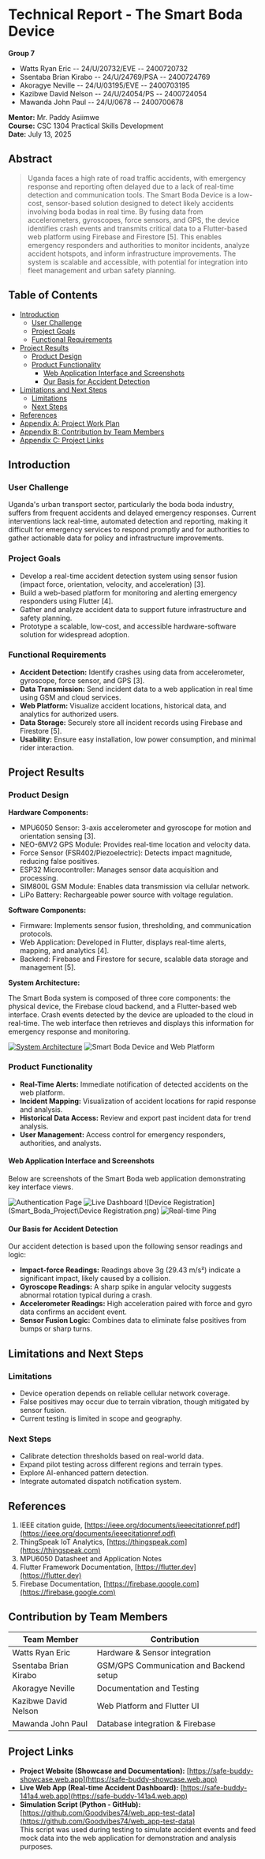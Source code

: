 # Technical Report - The Smart Boda Device

**Group 7**  
- Watts Ryan Eric -- 24/U/20732/EVE -- 2400720732  
- Ssentaba Brian Kirabo -- 24/U/24769/PSA -- 2400724769  
- Akoragye Neville -- 24/U/03195/EVE -- 2400703195  
- Kazibwe David Nelson -- 24/U/24054/PS -- 2400724054  
- Mawanda John Paul -- 24/U/0678 -- 2400700678  

**Mentor:** Mr. Paddy Asiimwe  
**Course:** CSC 1304 Practical Skills Development  
**Date:** July 13, 2025  

## Abstract

> Uganda faces a high rate of road traffic accidents, with emergency response and reporting often delayed due to a lack of real-time detection and communication tools. The Smart Boda Device is a low-cost, sensor-based solution designed to detect likely accidents involving boda bodas in real time. By fusing data from accelerometers, gyroscopes, force sensors, and GPS, the device identifies crash events and transmits critical data to a Flutter-based web platform using Firebase and Firestore [5]. This enables emergency responders and authorities to monitor incidents, analyze accident hotspots, and inform infrastructure improvements. The system is scalable and accessible, with potential for integration into fleet management and urban safety planning.

## Table of Contents

- [Introduction](#introduction)
  - [User Challenge](#user-challenge)
  - [Project Goals](#project-goals)
  - [Functional Requirements](#functional-requirements)
- [Project Results](#project-results)
  - [Product Design](#product-design)
  - [Product Functionality](#product-functionality)
    - [Web Application Interface and Screenshots](#web-application-interface-and-screenshots)
    - [Our Basis for Accident Detection](#our-basis-for-accident-detection)
- [Limitations and Next Steps](#limitations-and-next-steps)
  - [Limitations](#limitations)
  - [Next Steps](#next-steps)
- [References](#references)
- [Appendix A: Project Work Plan](#appendix-a-project-work-plan)
- [Appendix B: Contribution by Team Members](#appendix-b-contribution-by-team-members)
- [Appendix C: Project Links](#appendix-c-project-links)

## Introduction

### User Challenge

Uganda's urban transport sector, particularly the boda boda industry, suffers from frequent accidents and delayed emergency responses. Current interventions lack real-time, automated detection and reporting, making it difficult for emergency services to respond promptly and for authorities to gather actionable data for policy and infrastructure improvements.

### Project Goals

- Develop a real-time accident detection system using sensor fusion (impact force, orientation, velocity, and acceleration) [3].
- Build a web-based platform for monitoring and alerting emergency responders using Flutter [4].
- Gather and analyze accident data to support future infrastructure and safety planning.
- Prototype a scalable, low-cost, and accessible hardware-software solution for widespread adoption.

### Functional Requirements

- **Accident Detection:** Identify crashes using data from accelerometer, gyroscope, force sensor, and GPS [3].
- **Data Transmission:** Send incident data to a web application in real time using GSM and cloud services.
- **Web Platform:** Visualize accident locations, historical data, and analytics for authorized users.
- **Data Storage:** Securely store all incident records using Firebase and Firestore [5].
- **Usability:** Ensure easy installation, low power consumption, and minimal rider interaction.

## Project Results

### Product Design

**Hardware Components:**

- MPU6050 Sensor: 3-axis accelerometer and gyroscope for motion and orientation sensing [3].
- NEO-6MV2 GPS Module: Provides real-time location and velocity data.
- Force Sensor (FSR402/Piezoelectric): Detects impact magnitude, reducing false positives.
- ESP32 Microcontroller: Manages sensor data acquisition and processing.
- SIM800L GSM Module: Enables data transmission via cellular network.
- LiPo Battery: Rechargeable power source with voltage regulation.

**Software Components:**

- Firmware: Implements sensor fusion, thresholding, and communication protocols.
- Web Application: Developed in Flutter, displays real-time alerts, mapping, and analytics [4].
- Backend: Firebase and Firestore for secure, scalable data storage and management [5].

**System Architecture:**

The Smart Boda system is composed of three core components: the physical device, the Firebase cloud backend, and a Flutter-based web interface. Crash events detected by the device are uploaded to the cloud in real-time. The web interface then retrieves and displays this information for emergency response and monitoring.

[![System Architecture](Smart_Boda_Project/System%20Diagram.jpg)](https://github.com/Goodvibes74/Smart-Boda-project/blob/bbcb8fb45cc0956d83b2990cc30074dd0c88012c/Smart_Boda_Project/System%20Diagram.jpg)
![Smart Boda Device and Web Platform](Smart_Boda_Project/PHOTO-2025-07-28-12-34-26.jpg)

### Product Functionality

- **Real-Time Alerts:** Immediate notification of detected accidents on the web platform.
- **Incident Mapping:** Visualization of accident locations for rapid response and analysis.
- **Historical Data Access:** Review and export past incident data for trend analysis.
- **User Management:** Access control for emergency responders, authorities, and analysts.

#### Web Application Interface and Screenshots

Below are screenshots of the Smart Boda web application demonstrating key interface views.

![Authentication Page](Smart_Boda_Project\Login.png)
![Live Dashboard](Smart_Boda_Project\Dashboard.png)
![Device Registration](Smart_Boda_Project\Device Registration.png)
![Real-time Ping](Smart_Boda_Project\Realtime.png)

#### Our Basis for Accident Detection

Our accident detection is based upon the following sensor readings and logic:

- **Impact-force Readings:** Readings above 3g (29.43 m/s²) indicate a significant impact, likely caused by a collision.
- **Gyroscope Readings:** A sharp spike in angular velocity suggests abnormal rotation typical during a crash.
- **Accelerometer Readings:** High acceleration paired with force and gyro data confirms an accident event.
- **Sensor Fusion Logic:** Combines data to eliminate false positives from bumps or sharp turns.

## Limitations and Next Steps

### Limitations

- Device operation depends on reliable cellular network coverage.
- False positives may occur due to terrain vibration, though mitigated by sensor fusion.
- Current testing is limited in scope and geography.

### Next Steps

- Calibrate detection thresholds based on real-world data.
- Expand pilot testing across different regions and terrain types.
- Explore AI-enhanced pattern detection.
- Integrate automated dispatch notification system.

## References

1. IEEE citation guide, [https://ieee.org/documents/ieeecitationref.pdf](https://ieee.org/documents/ieeecitationref.pdf)
2. ThingSpeak IoT Analytics, [https://thingspeak.com](https://thingspeak.com)
3. MPU6050 Datasheet and Application Notes
4. Flutter Framework Documentation, [https://flutter.dev](https://flutter.dev)
5. Firebase Documentation, [https://firebase.google.com](https://firebase.google.com)

## Contribution by Team Members

| Team Member           | Contribution                          |
|-----------------------|---------------------------------------|
| Watts Ryan Eric       | Hardware & Sensor integration         |
| Ssentaba Brian Kirabo | GSM/GPS Communication and Backend setup |
| Akoragye Neville      | Documentation and Testing             |
| Kazibwe David Nelson  | Web Platform and Flutter UI           |
| Mawanda John Paul     | Database integration & Firebase       |

## Project Links

- **Project Website (Showcase and Documentation):** [https://safe-buddy-showcase.web.app](https://safe-buddy-showcase.web.app)
- **Live Web App (Real-time Accident Dashboard):** [https://safe-buddy-141a4.web.app](https://safe-buddy-141a4.web.app)
- **Simulation Script (Python - GitHub):** [https://github.com/Goodvibes74/web_app-test-data](https://github.com/Goodvibes74/web_app-test-data)  
  This script was used during testing to simulate accident events and feed mock data into the web application for demonstration and analysis purposes.
